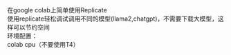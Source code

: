 在google colab上简单使用Replicate  
使用replicate轻松调试调用不同的模型(llama2,chatgpt)，不需要下载大模型，这样可以节约空间  
环境配置：  
colab cpu（不要使用T4）
